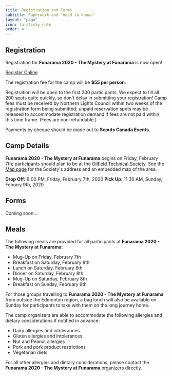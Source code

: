 ```yaml
---
title: Registration and Forms
subtitle: Paperwork and "need to knows"
layout: "page"
icon: fa-sticky-note
order: 4
---
```

## Registration
Registration for <b>Funarama 2020 - The Mystery at Funarama</b> is now open! 

<a href="https://docs.google.com/forms/d/e/1FAIpQLSdyI3x7J99EY38RXDT1K4daf2VadTUH4QtJ1Hs_u2ksvC4AXA/viewform?vc=0&c=0&w=1&usp=mail_form_link" class="button scrolly">Register Online</a>

The registration fee for the camp will be <b>$55 per person</b>.

Registration will be open to the first 200 participants. We expect to fill all 200 spots quite quickly, so don't delay in submitting your registration! Camp fees must be received by Northern Lights Council within two weeks of the registration form being submitted; unpaid reservation spots may be released to accommodate registration demand if fees are not paid within this time frame. (Fees are non-refundable.)

Payments by cheque should be made out to <b>Scouts Canada Events</b>.

## Camp Details

<b>Funarama 2020 - The Mystery at Funarama</b> begins on Friday, February 7th; participants should plan to be at the <a href="https://www.edmonton-ots.com/">Oilfield Technical Society</a>. See the <a href="../map.html">Map page</a> for the Society's address and an embedded map of the area.

<b>Drop Off:</b> 6:00 PM, Friday, February 7th, 2020
<b>Pick Up:</b> 11:30 AM, Sunday, Febrary 9th, 2020

## Forms

Coming soon...

## Meals

The following meals are provided for all participants at <b>Funarama 2020 - The Mystery at Funarama</b>:

<ul>
<li>Mug-Up on Friday, February 7th</li>
<li>Breakfast on Saturday, February 8th</li>
<li>Lunch on Saturday, February 8th</li>
<li>Dinner on Saturday, February 8th</li>
<li>Mug-Up on Saturday, February 8th</li>
<li>Breakfast on Sunday, February 9th</li>
</ul>

For those groups travelling to <b>Funarama 2020 - The Mystery at Funarama</b> from outside the Edmonton region, a bag lunch will also be available on Sunday for participants to take with them on the long journey home.

The camp organizers are able to accommodate the following allergies and dietary considerations if notified in advance:

<ul>
<li>Dairy allergies and intolerances</li>
<li>Gluten allergies and intolerances</li>
<li>Nut and Peanut allergies</li>
<li>Pork and pork product restrictions</li>
<li>Vegetarian diets</li>
</ul>

For all other allergies and dietary considerations, please contact the <b>Funarama 2020 - The Mystery at Funarama</b> organizers directly.